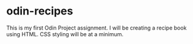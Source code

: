 # odin-recipes
This is my first Odin Project assignment. I will be creating a recipe book using HTML.
CSS styling will be at a minimum.